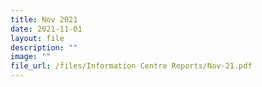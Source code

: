 ```yaml
---
title: Nov 2021
date: 2021-11-01
layout: file
description: ""
image: ""
file_url: /files/Information Centre Reports/Nov-21.pdf
---
```

